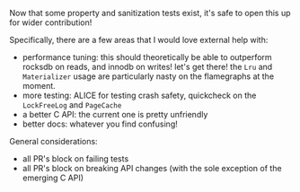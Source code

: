 Now that some property and sanitization tests exist, it's safe to open this up for wider contribution!

Specifically, there are a few areas that I would love external help with:

* performance tuning: this should theoretically be able to outperform rocksdb on reads,
  and innodb on writes! let's get there! the `Lru` and `Materializer` usage are particularly
  nasty on the flamegraphs at the moment.
* more testing: ALICE for testing crash safety, quickcheck on the `LockFreeLog` and `PageCache`
* a better C API: the current one is pretty unfriendly
* better docs: whatever you find confusing!

General considerations:

* all PR's block on failing tests
* all PR's block on breaking API changes (with the sole exception of the emerging C API)
